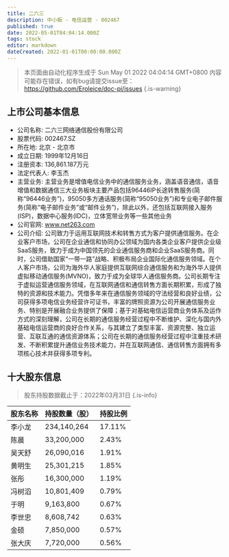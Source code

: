 ```yaml
---
title: 二六三
description: 中小板 - 电信运营 - 002467
published: true
date: 2022-05-01T04:04:14.000Z
tags: stock
editor: markdown
dateCreated: 2022-01-01T00:00:00.000Z
---
```


> 本页面由自动化程序生成于 Sun May 01 2022 04:04:14 GMT+0800
> 内容可能存在错误，如有bug请提交issue至：https://github.com/Eroleice/doc-pi/issues
{.is-warning}

## 上市公司基本信息
- 公司名称: 二六三网络通信股份有限公司
- 股票代码: 002467.SZ
- 所在地: 北京 - 北京市
- 成立日期: 1999年12月16日
- 注册资本: 136,861.187万元
- 法定代表人: 李玉杰
- 主营业务: 主营业务是增值电信业务中的通信服务业务，涵盖语音通信，语音增值和数据通信三大业务板块主要产品包括96446IP长途转售服务(简称“96446业务”)，95050多方通话服务(简称“95050业务”)和专业电子邮件服务(简称“电子邮件业务”或“邮件业务”)，除此以外，还包括互联网接入服务(ISP)，数据中心服务(IDC)，立体宽带业务等一些其他业务
- 公司官网: www.net263.com
- 公司介绍: 公司致力于运用互联网技术和转售方式为客户提供通信服务。在企业客户市场，公司在企业通信和协同办公领域为国内各类企业客户提供企业级SaaS服务，致力于成为中国领先的企业通信服务商和企业SaaS服务商。同时，公司借助国家“一带一路”战略、积极布局企业国际化通信服务领域。在个人客户市场，公司为海外华人家庭提供互联网综合通信服务和为海外华人提供虚拟移动通信服务(MVNO)，致力于成为全球华人通信服务商。公司长期专注于虚拟运营通信服务领域，在互联网通信和通信转售方面长期积累，形成了独特的资源和技术能力。凭借多年来在通信服务领域的守法经营和良好业绩，公司获得多项电信业务经营许可证书，丰富的牌照资源为公司开展通信服务业务、特别是开展融合业务提供了保障；基于对基础电信运营商业务体系及运作方式的深刻理解，公司在长期的通信服务经营过程中不断维护、深化与国内外基础电信运营商的良好合作关系，与其建立了类型丰富、资源完整、独立运营、互联互通的通信资源体系；公司在长期的通信服务经营过程中注重技术研发、不断积累提升通信业务技术能力，并在互联网通信、通信转售方面拥有多项核心技术并获得多项专利。


## 十大股东信息
> 股东持股数据截止于：2022年03月31日
{.is-info}

| 股东名称 | 持股数量（股） | 持股比例 |
| --- | --- | --- |
| 李小龙 | 234,140,264 | 17.11% |
| 陈晨 | 33,200,000 | 2.43% |
| 吴天舒 | 26,090,016 | 1.91% |
| 黄明生 | 25,301,215 | 1.85% |
| 张彤 | 16,300,000 | 1.19% |
| 冯树滔 | 10,801,409 | 0.79% |
| 于明 | 9,163,800 | 0.67% |
| 李世忠 | 8,608,742 | 0.63% |
| 金硕 | 7,850,000 | 0.57% |
| 张大庆 | 7,720,000 | 0.56% |




